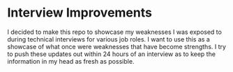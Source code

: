 # Interview Improvements 
 
 I decided to make this repo to showcase my weaknesses I was exposed to during technical interviews for various job roles. I want to use this as a showcase of what once were weaknesses that have become strengths. I try to push these updates out within 24 hours of an interview as to keep the information in my head as fresh as possible.